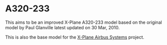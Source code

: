# A320-233

This aims to be an improved X-Plane A320-233 model based on the original model by Paul Glanville latest updated on 30 Mar, 2010.

This is also the base model for the [X-Plane Airbus Systems](https://github.com/ptsmonteiro/XPAirbusSystems) project.
